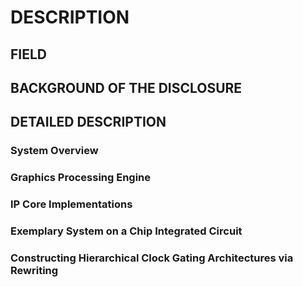 # DESCRIPTION

## FIELD

## BACKGROUND OF THE DISCLOSURE

## DETAILED DESCRIPTION

### System Overview

### Graphics Processing Engine

### IP Core Implementations

### Exemplary System on a Chip Integrated Circuit

### Constructing Hierarchical Clock Gating Architectures via Rewriting


